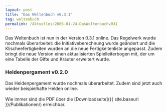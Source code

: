 ```yaml
---
layout: post
title: "Das Weltenbuch v0.3.1"
tag: weltenbuch
permalink: /Aktuelles/2006-01-24-DasWeltenbuchv031
---
```


Das Weltenbuch ist nun in der Version 0.3.1 online. Das Regelwerk wurde nochmals überarbeitet: die Initiativeberechnung wurde geändert und die Klischeefertigkeiten wurden an die neue Fertigkeitenliste angepasst. Zudem bringt die neue Version einen aktualisierten Spielleiterbogen mit, der um eine Tabelle der Gifte und Kräuter erweitert wurde.

### Heldenpergament v0.2.0

<p>Das Heldenpergament wurde nochmals überarbeitet. Zudem sind jetzt auch wieder beispielhafte Helden online.<br/>
<br/>
Wie immer sind die PDF über die [Downloadseite]({{ site.baseurl }}/Publikationen/) erreichbar.</p>

